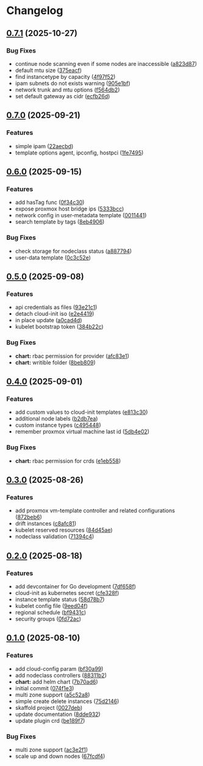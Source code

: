 # Changelog

## [0.7.1](https://github.com/sergelogvinov/karpenter-provider-proxmox/compare/v0.7.0...v0.7.1) (2025-10-27)


### Bug Fixes

* continue node scanning even if some nodes are inaccessible ([a823d87](https://github.com/sergelogvinov/karpenter-provider-proxmox/commit/a823d87f2c6fba5bdfb2efd87d89cc34cfc698dd))
* default mtu size ([375eacf](https://github.com/sergelogvinov/karpenter-provider-proxmox/commit/375eacf56572dbd246a4f0a7ad0e5bd7973881b2))
* find instancetype by capacity ([4f97f52](https://github.com/sergelogvinov/karpenter-provider-proxmox/commit/4f97f52a0e82fe12043975833c572e145d023ee2))
* ipam subnets do not exists warning ([905e1bf](https://github.com/sergelogvinov/karpenter-provider-proxmox/commit/905e1bfffdccd6747482ec0fa5a503650488a6f6))
* network trunk and mtu options ([f564db2](https://github.com/sergelogvinov/karpenter-provider-proxmox/commit/f564db2df553d7430fdbe7b11c7b4c42435b2721))
* set default gateway as cidr ([ecfb26d](https://github.com/sergelogvinov/karpenter-provider-proxmox/commit/ecfb26d01bcf4670ee361a9ca5ffe6a2e61eb74a))

## [0.7.0](https://github.com/sergelogvinov/karpenter-provider-proxmox/compare/v0.6.0...v0.7.0) (2025-09-21)


### Features

* simple ipam ([22aecbd](https://github.com/sergelogvinov/karpenter-provider-proxmox/commit/22aecbd1f6db0c424dc9be134ca93e80a5ada3a1))
* template options agent, ipconfig, hostpci ([1fe7495](https://github.com/sergelogvinov/karpenter-provider-proxmox/commit/1fe74955b1b77204bc350a6320744e947265155e))

## [0.6.0](https://github.com/sergelogvinov/karpenter-provider-proxmox/compare/v0.5.0...v0.6.0) (2025-09-15)


### Features

* add hasTag func ([0f34c30](https://github.com/sergelogvinov/karpenter-provider-proxmox/commit/0f34c30930ef97fa6cdc17c74eab67793c1aeae3))
* expose proxmox host bridge ips ([5333bcc](https://github.com/sergelogvinov/karpenter-provider-proxmox/commit/5333bccd239262e8514f6fc061d1bd82d97d24ee))
* network config in user-metadata template ([0011441](https://github.com/sergelogvinov/karpenter-provider-proxmox/commit/001144120b25cda70f672ad7b9eae6a82bb7bdbc))
* search template by tags ([8eb4906](https://github.com/sergelogvinov/karpenter-provider-proxmox/commit/8eb49068607f8582c01b34314ca1242be07466dc))


### Bug Fixes

* check storage for nodeclass status ([a887794](https://github.com/sergelogvinov/karpenter-provider-proxmox/commit/a887794bc56b79a0c314dd2feabc6acade3dc137))
* user-data template ([0c3c52e](https://github.com/sergelogvinov/karpenter-provider-proxmox/commit/0c3c52e8d7136c8d5bc3d5ac69555df8915eec2a))

## [0.5.0](https://github.com/sergelogvinov/karpenter-provider-proxmox/compare/v0.4.0...v0.5.0) (2025-09-08)


### Features

* api credentials as files ([93e21c1](https://github.com/sergelogvinov/karpenter-provider-proxmox/commit/93e21c12d7ccdaf5b546aad408592351435e79dc))
* detach cloud-init iso ([e2e4419](https://github.com/sergelogvinov/karpenter-provider-proxmox/commit/e2e441917610ac56ad84caffd39ffc0441d88fdc))
* in place update ([a0cad4d](https://github.com/sergelogvinov/karpenter-provider-proxmox/commit/a0cad4da3efc4792fbca3a9ee159c03e41ca30cd))
* kubelet bootstrap token ([384b22c](https://github.com/sergelogvinov/karpenter-provider-proxmox/commit/384b22c71cf357b1e0e9e331143c146dcce3a3f4))


### Bug Fixes

* **chart:** rbac permission for provider ([afc83e1](https://github.com/sergelogvinov/karpenter-provider-proxmox/commit/afc83e1c247aec263b007caf6e7b2fe0f66458e8))
* **chart:** writible folder ([8beb809](https://github.com/sergelogvinov/karpenter-provider-proxmox/commit/8beb809bb9b24d5da1e3223d8e678402d082491f))

## [0.4.0](https://github.com/sergelogvinov/karpenter-provider-proxmox/compare/v0.3.0...v0.4.0) (2025-09-01)


### Features

* add custom values to cloud-init templates ([e813c30](https://github.com/sergelogvinov/karpenter-provider-proxmox/commit/e813c300a10b31d73026cf8bd05b1dc679552994))
* additional node labels ([b2db7ea](https://github.com/sergelogvinov/karpenter-provider-proxmox/commit/b2db7ea69f912e438f89dc5c73b66d8ed08859cc))
* custom instance types ([c495448](https://github.com/sergelogvinov/karpenter-provider-proxmox/commit/c495448d03e35e29bcb00984bba2587b8f7f7d9b))
* remember proxmox virtual machine last id ([5db4e02](https://github.com/sergelogvinov/karpenter-provider-proxmox/commit/5db4e02d073dbb423b855832d0642a24ebd0da14))


### Bug Fixes

* **chart:** rbac permission for crds ([e1eb558](https://github.com/sergelogvinov/karpenter-provider-proxmox/commit/e1eb558b9e68826c11c02de8d9944a419d19388c))

## [0.3.0](https://github.com/sergelogvinov/karpenter-provider-proxmox/compare/v0.2.0...v0.3.0) (2025-08-26)


### Features

* add proxmox vm-template controller and related configurations ([872beb6](https://github.com/sergelogvinov/karpenter-provider-proxmox/commit/872beb6a1f030057dc42c4f7a6684be53f008cb2))
* drift instances ([c8afc81](https://github.com/sergelogvinov/karpenter-provider-proxmox/commit/c8afc818451771dde74f4f4c947b04ba046a2952))
* kubelet reserved resources ([84d45ae](https://github.com/sergelogvinov/karpenter-provider-proxmox/commit/84d45aef7f0c769a1b969d5fe0ae06b8fd3d8f68))
* nodeclass validation ([71394c4](https://github.com/sergelogvinov/karpenter-provider-proxmox/commit/71394c4c9752dda34dcf603b8b7484faf47d9f7d))

## [0.2.0](https://github.com/sergelogvinov/karpenter-provider-proxmox/compare/v0.1.0...v0.2.0) (2025-08-18)


### Features

* add devcontainer for Go development ([7df658f](https://github.com/sergelogvinov/karpenter-provider-proxmox/commit/7df658f3e2b1744aeaf2cc6d09b88b470d83a18a))
* cloud-init as kubernetes secret ([cfe328f](https://github.com/sergelogvinov/karpenter-provider-proxmox/commit/cfe328f600388aaab4e80e1fd8bb0ceef14f78fc))
* instance template status ([58d78b7](https://github.com/sergelogvinov/karpenter-provider-proxmox/commit/58d78b7c69e48553baffdd589c94ae9c147bc834))
* kubelet config file ([9eed04f](https://github.com/sergelogvinov/karpenter-provider-proxmox/commit/9eed04f36e1c2fee48bffa8c3671cb00504ffa20))
* regional schedule ([bf9431c](https://github.com/sergelogvinov/karpenter-provider-proxmox/commit/bf9431c2fbc9cad38e10274e2d944b3ff59d06ab))
* security groups ([0fd72ac](https://github.com/sergelogvinov/karpenter-provider-proxmox/commit/0fd72ac4742c41561ec3cc9a9089c7f944ed3daf))

## [0.1.0](https://github.com/sergelogvinov/karpenter-provider-proxmox/compare/v0.0.1...v0.1.0) (2025-08-10)


### Features

* add cloud-config param ([bf30a99](https://github.com/sergelogvinov/karpenter-provider-proxmox/commit/bf30a991902031ee194579b47b4f2d49aa71b9ae))
* add nodeclass controllers ([88311b2](https://github.com/sergelogvinov/karpenter-provider-proxmox/commit/88311b2d0989f8f87a1abb48550b2dfa0bb265fa))
* **chart:** add helm chart ([7b70ad6](https://github.com/sergelogvinov/karpenter-provider-proxmox/commit/7b70ad613cb39d4a932259960259a51076ad8caf))
* initial commit ([074f1e3](https://github.com/sergelogvinov/karpenter-provider-proxmox/commit/074f1e3185ac4fb40cb6127d7d8340e04c6682dd))
* multi zone support ([a5c52a8](https://github.com/sergelogvinov/karpenter-provider-proxmox/commit/a5c52a868a10c146d1e77a0386b9918358a89aa0))
* simple create delete instances ([75d2146](https://github.com/sergelogvinov/karpenter-provider-proxmox/commit/75d214662e1d358afd07f91980f4816d4dd17b57))
* skaffold project ([0027deb](https://github.com/sergelogvinov/karpenter-provider-proxmox/commit/0027deba1cbeda45c024f13996acd297c18223fc))
* update documentation ([8dde932](https://github.com/sergelogvinov/karpenter-provider-proxmox/commit/8dde93208569cb15d787c8892cd3a80f53067214))
* update plugin crd ([be189f7](https://github.com/sergelogvinov/karpenter-provider-proxmox/commit/be189f73a92fb50f5eb6f823e676d18e054614a6))


### Bug Fixes

* multi zone support ([ac3e2f1](https://github.com/sergelogvinov/karpenter-provider-proxmox/commit/ac3e2f17b00a803c78af1e82af788cce9d9ad007))
* scale up and down nodes ([67fcdf4](https://github.com/sergelogvinov/karpenter-provider-proxmox/commit/67fcdf4d0d589c6126b775cba4095730026bc3e9))
